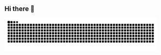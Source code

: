 ## Hi there 👋

<img src="https://raw.githubusercontent.com/devmiqsaldh/devmiqsaldh/output/snake.svg" alt="Snake animation" />

<!--
**devmiqsaldh/devmiqsaldh** is a ✨ _special_ ✨ repository because its `README.md` (this file) appears on your GitHub profile.

Here are some ideas to get you started:

- 🔭 I’m currently working on ...
- 🌱 I’m currently learning ...
- 👯 I’m looking to collaborate on ...
- 🤔 I’m looking for help with ...
- 💬 Ask me about ...
- 📫 How to reach me: ...
- 😄 Pronouns: ...
- ⚡ Fun fact: ...
-->
